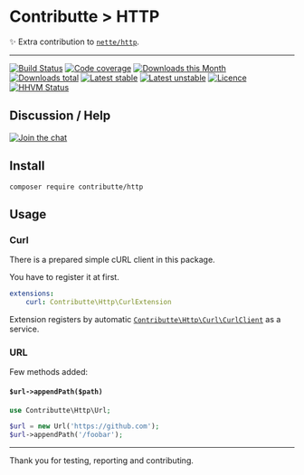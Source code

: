 # Contributte > HTTP

:sparkles: Extra contribution to [`nette/http`](https://github.com/nette/http).

-----

[![Build Status](https://img.shields.io/travis/contributte/http.svg?style=flat-square)](https://travis-ci.org/contributte/http)
[![Code coverage](https://img.shields.io/coveralls/contributte/http.svg?style=flat-square)](https://coveralls.io/r/contributte/http)
[![Downloads this Month](https://img.shields.io/packagist/dm/contributte/http.svg?style=flat-square)](https://packagist.org/packages/contributte/http)
[![Downloads total](https://img.shields.io/packagist/dt/contributte/http.svg?style=flat-square)](https://packagist.org/packages/contributte/http)
[![Latest stable](https://img.shields.io/packagist/v/contributte/http.svg?style=flat-square)](https://packagist.org/packages/contributte/http)
[![Latest unstable](https://img.shields.io/packagist/vpre/contributte/http.svg?style=flat-square)](https://packagist.org/packages/contributte/http)
[![Licence](https://img.shields.io/packagist/l/contributte/http.svg?style=flat-square)](https://packagist.org/packages/contributte/http)
[![HHVM Status](https://img.shields.io/hhvm/contributte/http.svg?style=flat-square)](http://hhvm.h4cc.de/package/contributte/http)

## Discussion / Help

[![Join the chat](https://img.shields.io/gitter/room/contributte/contributte.svg?style=flat-square)](https://gitter.im/contributte/contributte?utm_source=badge&utm_medium=badge&utm_campaign=pr-badge&utm_content=badge)

## Install

```
composer require contributte/http
```

## Usage

### Curl

There is a prepared simple cURL client in this package.

You have to register it at first.

```yaml
extensions:
    curl: Contributte\Http\CurlExtension
```

Extension registers by automatic [`Contributte\Http\Curl\CurlClient`](https://github.com/contributte/http/blob/master/src/Curl/CurlClient.php) as a service.

### URL

Few methods added:

#### `$url->appendPath($path)`

```php
use Contributte\Http\Url;

$url = new Url('https://github.com');
$url->appendPath('/foobar');
```

---

Thank you for testing, reporting and contributing.
